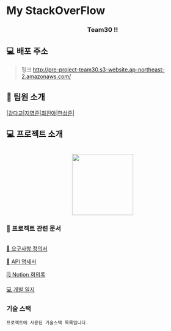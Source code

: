 #  My StackOverFlow 

<div align="center">   
<!--     <img src="" width="280px"/> -->
    <h3>Team30 !!</h3>
</div>

## 💻 배포 주소

> 링크 http://pre-project-team30.s3-website.ap-northeast-2.amazonaws.com/




    
## 👥 팀원 소개



|[강다교](https://github.com/)|[지영준](https://github.com/)|[최진아](https://github.com/)|[한상준](https://github.com/)|


## 💻 프로젝트 소개

```

```

<div align="center">
<img src="" height="160" />
</div>





### 📂 프로젝트 관련 문서

```

```


[📑 요구사항 정의서](https://scratched-skateboard-57f.notion.site/e9f42982388342228d551a148425f89b)

[📡 API 명세서](https://scratched-skateboard-57f.notion.site/API-70af18a497184009a0d4d3edc1a148b9)

[🗒 Notion 회의록](https://scratched-skateboard-57f.notion.site/9d7eb0218dd247e89a395d87a0c0d65b)

[💻 개발 일지](https://scratched-skateboard-57f.notion.site/ce779274e4ca4c068a2de3e4b911e07b?v=8bc2da650aac44a0a244ac550f3a2d27)

    
### 기술 스택

```
프로젝트에 사용된 기술스택 목록입니다.
```


